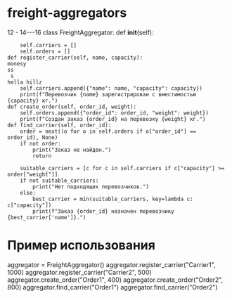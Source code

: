 # freight-aggregators
12 - 14---16
class FreightAggregator:
    def __init__(self):

        self.carriers = []
        self.orders = []
    def register_carrier(self, name, capacity):
    monesy
    ss
     s
    hella hillz
        self.carriers.append({"name": name, "capacity": capacity})
        print(f"Перевозчик {name} зарегистрирован с вместимостью {capacity} кг.")
    def create_order(self, order_id, weight):
        self.orders.append({"order_id": order_id, "weight": weight})
        print(f"Создан заказ {order_id} на перевозку {weight} кг.")
    def find_carrier(self, order_id):
        order = next((o for o in self.orders if o["order_id"] == order_id), None)
        if not order:
            print("Заказ не найден.")
            return

        suitable_carriers = [c for c in self.carriers if c["capacity"] >= order["weight"]]
        if not suitable_carriers:
            print("Нет подходящих перевозчиков.")
        else:
            best_carrier = min(suitable_carriers, key=lambda c: c["capacity"])
            print(f"Заказ {order_id} назначен перевозчику {best_carrier['name']}.")

# Пример использования
aggregator = FreightAggregator()
aggregator.register_carrier("Carrier1", 1000)
aggregator.register_carrier("Carrier2", 500)
aggregator.create_order("Order1", 400)
aggregator.create_order("Order2", 800)
aggregator.find_carrier("Order1")
aggregator.find_carrier("Order2")
